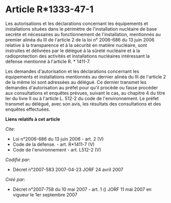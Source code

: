 # Article R*1333-47-1

Les autorisations et les déclarations concernant les équipements et installations situées dans le périmètre de l'installation
nucléaire de base secrète et nécessaires au fonctionnement de l'installation, mentionnés au premier alinéa du III de
l'article 2 de la loi n° 2006-686 du 13 juin 2006 relative à la transparence et à la sécurité en matière nucléaire, sont
instruites et délivrées par le délégué à la sûreté nucléaire et à la radioprotection des activités et installations
nucléaires intéressant la défense mentionné à l'article R. * 1411-7. 

Les demandes d'autorisation et les déclarations concernant les équipements et installations mentionnés au dernier alinéa du
III de l'article 2 de la même loi sont adressées au délégué. Ce dernier transmet les demandes d'autorisation au préfet pour
qu'il procède ou fasse procéder aux consultations et enquêtes prévues, suivant le cas, au chapitre 4 du titre Ier du livre II
ou à l'article L. 512-2 du code de l'environnement. Le préfet transmet au délégué, avec son avis, les résultats des
consultations et des enquêtes effectuées.

**Liens relatifs à cet article**

_Cite_:

  - Loi n°2006-686 du 13 juin 2006 - art. 2 (V)
  - Code de la défense. - art. R*1411-7 (V)
  - Code de l'environnement - art. L512-2 (V)

_Codifié par_:

  - Décret n°2007-583 2007-04-23 JORF 24 avril 2007

_Créé par_:

  - Décret n°2007-758 du 10 mai 2007 - art. 1 () JORF 11 mai 2007 en vigueur le 1er septembre 2007
